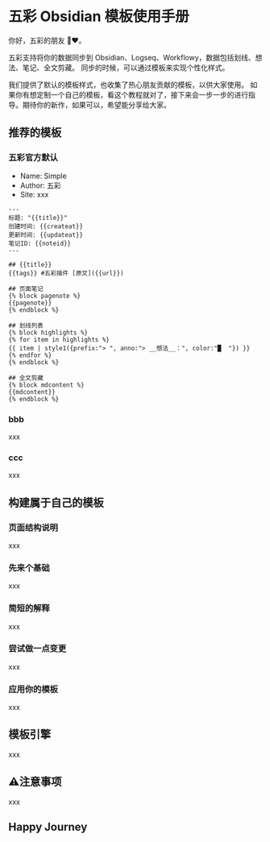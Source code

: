# 五彩 Obsidian 模板使用手册
你好，五彩的朋友 🤝❤️。

五彩支持将你的数据同步到 Obsidian、Logseq、Workflowy，数据包括划线、想法、笔记、全文剪藏。
同步的时候，可以通过模板来实现个性化样式。

我们提供了默认的模板样式，也收集了热心朋友贡献的模板，以供大家使用。
如果你有想定制一个自己的模板，看这个教程就对了，接下来会一步一步的进行指导。期待你的新作，如果可以，希望能分享给大家。

## 推荐的模板

### 五彩官方默认 
- Name: Simple
- Author: 五彩
- Site: xxx

```jinja2
---
标题: "{{title}}"
创建时间: {{createat}}
更新时间: {{updateat}}
笔记ID: {{noteid}}
---

## {{title}} 
{{tags}} #五彩插件 [原文]({{url}})

## 页面笔记
{% block pagenote %}
{{pagenote}}
{% endblock %}

## 划线列表
{% block highlights %}
{% for item in highlights %}
{{ item | style1({prefix:"> ", anno:"> __想法__：", color:"█  "}) }}
{% endfor %}
{% endblock %}

## 全文剪藏
{% block mdcontent %}
{{mdcontent}}
{% endblock %}
```


### bbb
xxx

### ccc
xxx

## 构建属于自己的模板

### 页面结构说明
xxx

### 先来个基础
xxx

### 简短的解释
xxx

### 尝试做一点变更
xxx

### 应用你的模板
xxx

## 模板引擎
xxx

## ⚠️注意事项
xxx

## Happy Journey